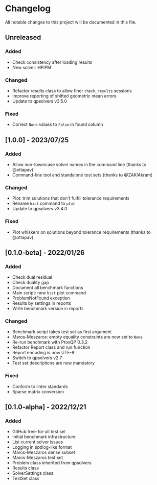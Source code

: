 # Changelog

All notable changes to this project will be documented in this file.

## Unreleased

### Added

* Check consistency after loading results
* New solver: HPIPM

### Changed

* Refactor results class to allow finer `check_results` sessions
* Improve reporting of shifted geometric mean errors
* Update to qpsolvers v3.5.0

### Fixed

* Correct `None` values to `False` in found column

## [1.0.0] - 2023/07/25

### Added

* Allow non-lowercase solver names in the command line (thanks to @ottapav)
* Command-line tool and standalone test sets (thanks to @ZAKIAkram)

### Changed

* Plot: trim solutions that don't fulfill tolerance requirements
* Rename ``hist`` command to ``plot``
* Update to qpsolvers v3.4.0

### Fixed

* Plot whiskers on solutions beyond tolerance requirements (thanks to @ottapav)

## [0.1.0-beta] - 2022/01/26

### Added

* Check dual residual
* Check duality gap
* Document all benchmark functions
* Main script: new ``hist`` plot command
* ProblemNotFound exception
* Results by settings in reports
* Write benchmark version in reports

### Changed

* Benchmark script takes test set as first argument
* Maros-Meszaros: empty equality constraints are now set to ``None``
* Re-run benchmark with ProxQP 0.3.2
* Refactor Report class and run function
* Report encoding is now UTF-8
* Switch to qpsolvers v2.7
* Test set descriptions are now mandatory

### Fixed

* Conform to linter standards
* Sparse matrix conversion

## [0.1.0-alpha] - 2022/12/21

### Added

- GitHub free-for-all test set
- Initial benchmark infrastructure
- List current solver issues
- Logging in spdlog-like format
- Maros-Meszaros dense subset
- Maros-Meszaros test set
- Problem class inherited from qpsolvers
- Results class
- SolverSettings class
- TestSet class
